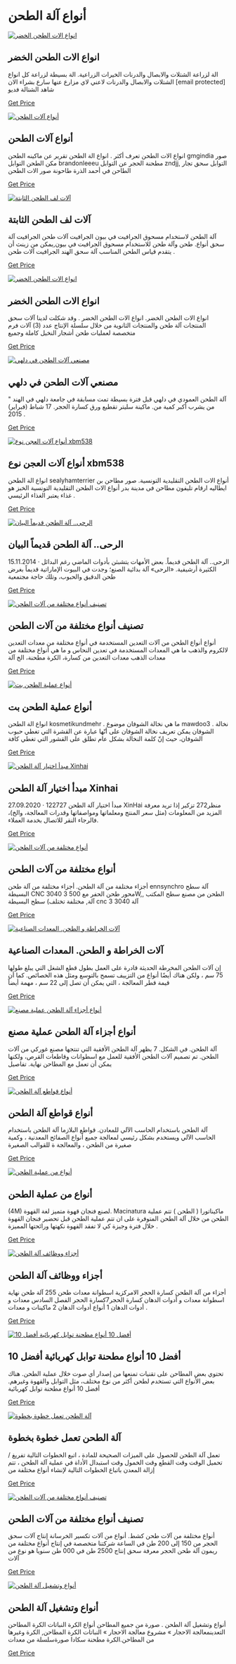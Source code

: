 # أنواع آلة الطحن
<a href="https://mnn.zoosnet.net/LR/Chatpre.aspx?id=MNN94995150&p=https://vbl.co.za/" target="_blank">![انواع الات الطحن الخضر](https://raw.githubusercontent.com/gcmcrusher/imgs/main/680.jpg)</a>
## انواع الات الطحن الخضر
الة لزراعة الشتلات والابصال والدرنات الخيرات الزراعية. الة بسيطة لزراعة كل انواع الشتلات والابصال والدرنات لاعني لاي مزارع عنها سارع بشراء الان   [email protected] شاهد الشتالة فديو
<a href="https://mnn.zoosnet.net/LR/Chatpre.aspx?id=MNN94995150&p=https://vbl.co.za/" target="_blank">Get Price</a>
<a href="https://mnn.zoosnet.net/LR/Chatpre.aspx?id=MNN94995150&p=https://vbl.co.za/" target="_blank">![أنواع آلات الطحن](https://raw.githubusercontent.com/gcmcrusher/imgs/main/267.jpg)</a>
## أنواع آلات الطحن
انواع الات الطحن تعرف أكثر . انواع الة الطحن تقرير عن ماكينه الطحن gmgindia صور مكن الطحن التوابل brandonleeeu مطحنة الحجر عن التوابل zndjj, التوابل سحق تجار الطاحن في أحمد الذرة طاحونة صور الات الطحن 
<a href="https://mnn.zoosnet.net/LR/Chatpre.aspx?id=MNN94995150&p=https://vbl.co.za/" target="_blank">Get Price</a>
<a href="https://mnn.zoosnet.net/LR/Chatpre.aspx?id=MNN94995150&p=https://vbl.co.za/" target="_blank">![آلات لف الطحن الثابتة](https://raw.githubusercontent.com/gcmcrusher/imgs/main/442.jpg)</a>
## آلات لف الطحن الثابتة
آلة الطحن لاستخدام مسحوق الجرافيت في بيون الجرافيت آلات طحن الجرافيت آلة سحق أنواع. طحن وآلة طحن للاستخدام مسحوق الجرافيت في بيون,يمكن من زينث أن يتقدم قياس الطحن المناسب آلة سحق الهند الجرافيت آلات طحن .
<a href="https://mnn.zoosnet.net/LR/Chatpre.aspx?id=MNN94995150&p=https://vbl.co.za/" target="_blank">Get Price</a>
<a href="https://mnn.zoosnet.net/LR/Chatpre.aspx?id=MNN94995150&p=https://vbl.co.za/" target="_blank">![انواع الات الطحن الخضر](https://raw.githubusercontent.com/gcmcrusher/imgs/main/389.jpg)</a>
## انواع الات الطحن الخضر
انواع الات الطحن الخضر. انواع الات الطحن الخضر . وقد شكلت لدينا آلات سحق المنتجات آلة طحن والمنتجات الثانوية من خلال سلسلة الإنتاج عدد (3) آلات فرم متخصصة لعمليات طحن أشجار النخيل كاملة وجميع 
<a href="https://mnn.zoosnet.net/LR/Chatpre.aspx?id=MNN94995150&p=https://vbl.co.za/" target="_blank">Get Price</a>
<a href="https://mnn.zoosnet.net/LR/Chatpre.aspx?id=MNN94995150&p=https://vbl.co.za/" target="_blank">![مصنعي آلات الطحن في دلهي](https://raw.githubusercontent.com/gcmcrusher/imgs/main/11.jpg)</a>
## مصنعي آلات الطحن في دلهي
آلة الطحن العمودي في دلهي قبل فترة بسيطة تمت مسابقة في جامعة دلهي في الهند " من يشرب أكبر كمية من. ماكينة سليتر تقطيع ورق كسارة الحجر. 17 شباط (فبراير) 2015 .
<a href="https://mnn.zoosnet.net/LR/Chatpre.aspx?id=MNN94995150&p=https://vbl.co.za/" target="_blank">Get Price</a>
<a href="https://mnn.zoosnet.net/LR/Chatpre.aspx?id=MNN94995150&p=https://vbl.co.za/" target="_blank">![أنواع آلات العجن نوع xbm538](https://raw.githubusercontent.com/gcmcrusher/imgs/main/646.jpg)</a>
## أنواع آلات العجن نوع xbm538
انواع الة الطحن sealyhamterrier أنواع الات الطحن التقليدية التونسية. صور مطاحن بن ايطاليه ارقام تليفون مطاحن فى مدينة بدر أنواع الات الطحن التقليدية التونسية الخبز هو غذاء يعتبر الغذاء الرئيسي .
<a href="https://mnn.zoosnet.net/LR/Chatpre.aspx?id=MNN94995150&p=https://vbl.co.za/" target="_blank">Get Price</a>
<a href="https://mnn.zoosnet.net/LR/Chatpre.aspx?id=MNN94995150&p=https://vbl.co.za/" target="_blank">![الرحى.. آلة الطحن قديماً البيان](https://raw.githubusercontent.com/gcmcrusher/imgs/main/678.jpg)</a>
## الرحى.. آلة الطحن قديماً البيان
15.11.2014 · الرحى.. آلة الطحن قديماً. بعض الأمهات يتشبثن بأدوات الماضي رغم البدائل الكثيرة أرشيفية. «الرحى» آلة بدائية الصنع؛ وجدت في البيوت الإماراتية قديماً بغرض طحن الدقيق والحبوب، وتلك حاجة مجتمعية 
<a href="https://mnn.zoosnet.net/LR/Chatpre.aspx?id=MNN94995150&p=https://vbl.co.za/" target="_blank">Get Price</a>
<a href="https://mnn.zoosnet.net/LR/Chatpre.aspx?id=MNN94995150&p=https://vbl.co.za/" target="_blank">![تصنيف أنواع مختلفة من آلات الطحن](https://raw.githubusercontent.com/gcmcrusher/imgs/main/268.jpg)</a>
## تصنيف أنواع مختلفة من آلات الطحن
أنواع أنواع الطحن من آلات التعدين المستخدمة في أنواع مختلفة من معدات التعدين لالكروم والذهب ما هي المعدات المستخدمة في تعدين النحاس و ما هي أنواع مختلفة من معدات الذهب معدات التعدين من كسارة، الكرة مطحنة، الخ آلة
<a href="https://mnn.zoosnet.net/LR/Chatpre.aspx?id=MNN94995150&p=https://vbl.co.za/" target="_blank">Get Price</a>
<a href="https://mnn.zoosnet.net/LR/Chatpre.aspx?id=MNN94995150&p=https://vbl.co.za/" target="_blank">![أنواع عملية الطحن بت](https://raw.githubusercontent.com/gcmcrusher/imgs/main/424.jpg)</a>
## أنواع عملية الطحن بت
انواع الة الطحن kosmetikundmehr . ما هي نخالة الشوفان موضوع mawdoo3 . نخالة الشوفان يمكن تعريف نخالة الشوفان على أنّها عبارة عن القشرة التي تغطي حبوب الشوفان، حيث إنّ كلمة النخالة بشكل عام تطلق على القشور التي تغطي كافة 
<a href="https://mnn.zoosnet.net/LR/Chatpre.aspx?id=MNN94995150&p=https://vbl.co.za/" target="_blank">Get Price</a>
<a href="https://mnn.zoosnet.net/LR/Chatpre.aspx?id=MNN94995150&p=https://vbl.co.za/" target="_blank">![مبدأ اختيار آلة الطحن Xinhai](https://raw.githubusercontent.com/gcmcrusher/imgs/main/539.jpg)</a>
## مبدأ اختيار آلة الطحن Xinhai
27.09.2020 · مبدأ اختيار آلة الطحن 122727 XinHai منظر272 تزكير إذا تريد معرفة المزيد من المعلومات (مثل سعر المنتج ومعلماتها ومواصفاتها وقدرات المعالجة، والخ)، فالرجاء النقر للاتصال بخدمة العملاء.
<a href="https://mnn.zoosnet.net/LR/Chatpre.aspx?id=MNN94995150&p=https://vbl.co.za/" target="_blank">Get Price</a>
<a href="https://mnn.zoosnet.net/LR/Chatpre.aspx?id=MNN94995150&p=https://vbl.co.za/" target="_blank">![أنواع مختلفة من آلات الطحن](https://raw.githubusercontent.com/gcmcrusher/imgs/main/617.jpg)</a>
## أنواع مختلفة من آلات الطحن
أجزاء مختلفة من آلة الطحن. أجزاء مختلفة من آلة طحن ennsynchro آلة سطح البسيطة CNC 3040 3 محور طحن الحفر مع 500W,, الطحن من مصنع سطح المكتب آلة, مختلفة تختلف) سطح البسيطة cnc آلة 3040 3 
<a href="https://mnn.zoosnet.net/LR/Chatpre.aspx?id=MNN94995150&p=https://vbl.co.za/" target="_blank">Get Price</a>
<a href="https://mnn.zoosnet.net/LR/Chatpre.aspx?id=MNN94995150&p=https://vbl.co.za/" target="_blank">![آلات الخراطة و الطحن. المعدات الصناعية](https://raw.githubusercontent.com/gcmcrusher/imgs/main/719.jpg)</a>
## آلات الخراطة و الطحن. المعدات الصناعية
إن آلات الطحن المخرطة الحديثة قادرة على العمل بطول قطع الشغل التي يبلغ طولها 75 سم ، ولكن هناك أيضًا أنواع من التزييف تسمح بالتوسع ومثل هذه الخصائص. كما أن قيمة قطر المعالجة ، التي يمكن أن تصل إلى 22 سم ، مهمة أيضاً 
<a href="https://mnn.zoosnet.net/LR/Chatpre.aspx?id=MNN94995150&p=https://vbl.co.za/" target="_blank">Get Price</a>
<a href="https://mnn.zoosnet.net/LR/Chatpre.aspx?id=MNN94995150&p=https://vbl.co.za/" target="_blank">![أنواع أجزاء آلة الطحن عملية مصنع](https://raw.githubusercontent.com/gcmcrusher/imgs/main/55.jpg)</a>
## أنواع أجزاء آلة الطحن عملية مصنع
آلة الطحن. في الشكل. 7 يظهر آلة الطحن الأفقية التي تنتجها مصنع غوركي من آلات الطحن. تم تصميم آلات الطحن الأفقية للعمل مع اسطوانات وقاطعات القرص، ولكنها يمكن أن تعمل مع المطاحن نهاية. تفاصيل
<a href="https://mnn.zoosnet.net/LR/Chatpre.aspx?id=MNN94995150&p=https://vbl.co.za/" target="_blank">Get Price</a>
<a href="https://mnn.zoosnet.net/LR/Chatpre.aspx?id=MNN94995150&p=https://vbl.co.za/" target="_blank">![أنواع قواطع آلة الطحن](https://raw.githubusercontent.com/gcmcrusher/imgs/main/869.jpg)</a>
## أنواع قواطع آلة الطحن
آلة الطحن باستخدام الحاسب الآلي للمعادن. قواطع البلازما آلة الطحن باستخدام الحاسب الآلي ويستخدم بشكل رئيسي لمعالجة جميع أنواع الصفائح المعدنية ، وكمية صغيرة من الطحن ، والمعالجة ة للقوالب الصغيرة
<a href="https://mnn.zoosnet.net/LR/Chatpre.aspx?id=MNN94995150&p=https://vbl.co.za/" target="_blank">Get Price</a>
<a href="https://mnn.zoosnet.net/LR/Chatpre.aspx?id=MNN94995150&p=https://vbl.co.za/" target="_blank">![أنواع من عملية الطحن](https://raw.githubusercontent.com/gcmcrusher/imgs/main/852.jpg)</a>
## أنواع من عملية الطحن
(4M) لصنع فنجان قهوة متميز لغة القهوة. Macinatura ماكيناتورا ( الطحن ) تتم عملية الطحن من خلال آلة الطحن المتوفرة على ان تتم عملية الطحن قبل تحضير فنجان القهوة خلال فترة وجيزة كي لا تفقد القهوة نكهتها ورائحتها المميزة .
<a href="https://mnn.zoosnet.net/LR/Chatpre.aspx?id=MNN94995150&p=https://vbl.co.za/" target="_blank">Get Price</a>
<a href="https://mnn.zoosnet.net/LR/Chatpre.aspx?id=MNN94995150&p=https://vbl.co.za/" target="_blank">![أجزاء ووظائف آلة الطحن](https://raw.githubusercontent.com/gcmcrusher/imgs/main/556.jpg)</a>
## أجزاء ووظائف آلة الطحن
أجزاء من آلة الطحن كسارة الحجر الامركزية اسطوانة معدات طحن 255 آلة طحن نهاية اسطوانة معدات و أدوات الدهان كسارة الحجر7كسارة الحجر الفصل السادس معدات و أدوات الدهان 1 أنواع أدوات الدهان 2 ماكينات و معدات .
<a href="https://mnn.zoosnet.net/LR/Chatpre.aspx?id=MNN94995150&p=https://vbl.co.za/" target="_blank">Get Price</a>
<a href="https://mnn.zoosnet.net/LR/Chatpre.aspx?id=MNN94995150&p=https://vbl.co.za/" target="_blank">![أفضل 10 أنواع مطحنة توابل كهربائية أفضل 10](https://raw.githubusercontent.com/gcmcrusher/imgs/main/811.jpg)</a>
## أفضل 10 أنواع مطحنة توابل كهربائية أفضل 10
تحتوي بعض المطاحن على تقنيات تمنعها من إصدار أي صوت خلال عملية الطحن. هناك بعض الأنواع التي تستخدم لطحن أكثر من نوع مختلف، مثل التوابل والقهوة وغيرهم. أفضل 10 أنواع مطحنة توابل كهربائية
<a href="https://mnn.zoosnet.net/LR/Chatpre.aspx?id=MNN94995150&p=https://vbl.co.za/" target="_blank">Get Price</a>
<a href="https://mnn.zoosnet.net/LR/Chatpre.aspx?id=MNN94995150&p=https://vbl.co.za/" target="_blank">![آلة الطحن تعمل خطوة بخطوة](https://raw.githubusercontent.com/gcmcrusher/imgs/main/663.jpg)</a>
## آلة الطحن تعمل خطوة بخطوة
تعمل آلة الطحن للحصول على الميزات الصحيحة للمادة ، اتبع الخطوات التالية تفريغ / تحميل الوقت وقت القطع وقت الخمول وقت استبدال الأداة في عملية آلة الطحن ، تتم إزالة المعدن باتباع الخطوات التالية لإنشاء أنواع مختلفة من 
<a href="https://mnn.zoosnet.net/LR/Chatpre.aspx?id=MNN94995150&p=https://vbl.co.za/" target="_blank">Get Price</a>
<a href="https://mnn.zoosnet.net/LR/Chatpre.aspx?id=MNN94995150&p=https://vbl.co.za/" target="_blank">![تصنيف أنواع مختلفة من آلات الطحن](https://raw.githubusercontent.com/gcmcrusher/imgs/main/860.jpg)</a>
## تصنيف أنواع مختلفة من آلات الطحن
أنواع مختلفة من آلات طحن كشط. أنواع من آلات تكسير الخرسانة إنتاج آلات سحق الحجر من 150 إلى 200 طن في الساعة شركتنا متخصصة في إنتاج أنواع مختلفة من ريمون آلة طحن الحجر معرفة سحق إنتاج 2500 طن في 000 طن سنويا هو نوع من آلات
<a href="https://mnn.zoosnet.net/LR/Chatpre.aspx?id=MNN94995150&p=https://vbl.co.za/" target="_blank">Get Price</a>
<a href="https://mnn.zoosnet.net/LR/Chatpre.aspx?id=MNN94995150&p=https://vbl.co.za/" target="_blank">![أنواع وتشغيل آلة الطحن](https://raw.githubusercontent.com/gcmcrusher/imgs/main/308.jpg)</a>
## أنواع وتشغيل آلة الطحن
أنواع وتشغيل آلة الطحن . صورة من جميع المطاحن أنواع الكرة النباتات الكرة المطاحن التعدينمعالجة الاحجار » مشروع معالجة الاحجار » النباتات الكرة المطاحن, الكرة وغيرها من المطاحن.الكرة مطحنة سكادا صورةسلسلة من معدات 
<a href="https://mnn.zoosnet.net/LR/Chatpre.aspx?id=MNN94995150&p=https://vbl.co.za/" target="_blank">Get Price</a>
